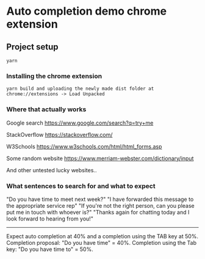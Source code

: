 # Auto completion demo chrome extension

## Project setup
```
yarn
```

### Installing the chrome extension
```
yarn build and uploading the newly made dist folder at chrome://extensions -> Load Unpacked
```

### Where that actually works

Google search https://www.google.com/search?q=try+me

StackOverflow https://stackoverflow.com/

W3Schools https://www.w3schools.com/html/html_forms.asp

Some random website https://www.merriam-webster.com/dictionary/input

And other untested lucky websites..

### What sentences to search for and what to expect
  "Do you have time to meet next week?"
  "I have forwarded this message to the appropriate service rep"
  "If you're not the right person, can you please put me in touch with whoever is?"
  "Thanks again for chatting today and I look forward to hearing from you!"
  
  ----
  
  Expect auto completion at 40% and a completion using the TAB key at 50%.
  Completion proposal: "Do you have time" = 40%.
  Completion using the Tab key: "Do you have time to" = 50%.
